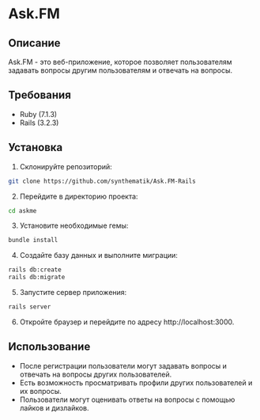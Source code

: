 # Ask.FM

## Описание

Ask.FM - это веб-приложение, которое позволяет пользователям задавать вопросы другим пользователям и отвечать на вопросы.

## Требования

- Ruby (7.1.3)
- Rails (3.2.3)

## Установка

1. Склонируйте репозиторий:

```bash
git clone https://github.com/synthematik/Ask.FM-Rails
```
2. Перейдите в директорию проекта:

```bash
cd askme
```
3. Установите необходимые гемы:

```bash
bundle install
```
4. Создайте базу данных и выполните миграции:

```bash
rails db:create
rails db:migrate
```
5. Запустите сервер приложения:

```bash
rails server
```
6. Откройте браузер и перейдите по адресу http://localhost:3000.

## Использование

- После регистрации пользователи могут задавать вопросы и отвечать на вопросы других пользователей.
- Есть возможность просматривать профили других пользователей и их вопросы.
- Пользователи могут оценивать ответы на вопросы с помощью лайков и дизлайков.
